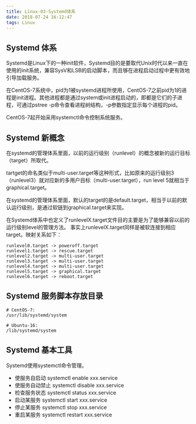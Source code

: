 ```yaml
---
title: Linux-03-Systemd体系
date: 2018-07-24 16:12:47
tags: Linux
---
```


## Systemd 体系
Systemd是Linux下的一种init软件，Systemd目的是要取代Unix时代以来一直在使用的init系统，兼容SysV和LSB的启动脚本，而且够在进程启动过程中更有效地引导加载服务。 

在CentOS-7系统中，pid为1被systemd进程所使用，CentOS-7之前pid为1的进程是init进程。其他进程都是通过system或init进程启动的，即都是它们的子进程，可通过pstree -p命令查看进程树结构，-p参数指定显示每个进程的pid。

CentOS-7起开始采用systemctl命令控制系统服务。

## Systemd 新概念
在systemd的管理体系里面，以前的运行级别（runlevel）的概念被新的运行目标（target）所取代。

tartget的命名类似于multi-user.target等这种形式，比如原来的运行级别3（runlevel3）就对应新的多用户目标（multi-user.target），run level 5就相当于graphical.target。 

在systemd的管理体系里面，默认的target的是default.target，相当于以前的默认运行级别，是通过软链到graphical.target来实现。

在Systemd体系中也定义了runlevelX.target文件目的主要是为了能够兼容以前的运行级别level的管理方法。 事实上runlevelX.target同样是被软连接到相应target。映射关系如下：

```
runlevel0.target -> poweroff.target
runlevel1.target -> rescue.target
runlevel2.target -> multi-user.target
runlevel3.target -> multi-user.target
runlevel4.target -> multi-user.target
runlevel5.target -> graphical.target
runlevel6.target -> reboot.target
```


## Systemd 服务脚本存放目录
```
# CentOS-7: 
/usr/lib/systemd/system

# Ubuntu-16: 
/lib/systemd/system
```

## Systemd 基本工具
Systemd使用systemctl命令管理。 

- 使服务自启动 systemctl enable xxx.service
- 使服务自动禁止 systemctl disable xxx.service
- 检查服务状态 systemctl status xxx.service
- 启动某服务 systemctl start xxx.service
- 停止某服务 systemctl stop xxx.service
- 重启某服务 systemctl restart xxx.service









